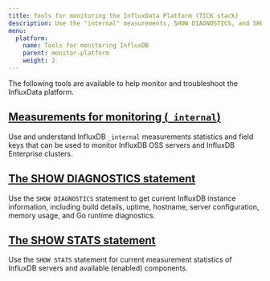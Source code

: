 ```yaml
---
title: Tools for monitoring the InfluxData Platform (TICK stack)
description: Use the "internal" measurements, SHOW DIAGNOSTICS, and SHOW STATS to monitor your InfluxData Platform.
menu:
  platform:
    name: Tools for monitoring InfluxDB
    parent: monitor-platform
    weight: 2
---
```


The following tools are available to help monitor and troubleshoot the InfluxData platform.

## [Measurements for monitoring (`_internal`)](/platform/monitoring/tools/measurements-internal)
Use and understand InfluxDB `_internal` measurements statistics and field keys that can be used to monitor InfluxDB OSS servers and InfluxDB Enterprise clusters.

## [The SHOW DIAGNOSTICS statement ](/platform/monitoring/tools/show-diagnostics)
Use the `SHOW DIAGNOSTICS` statement to get current InfluxDB instance information, including build details, uptime, hostname, server configuration, memory usage, and Go runtime diagnostics.

## [The SHOW STATS statement](/platform/monitoring/tools/show-stats)
Use the `SHOW STATS` statement for current measurement statistics of InfluxDB servers and available (enabled) components.
